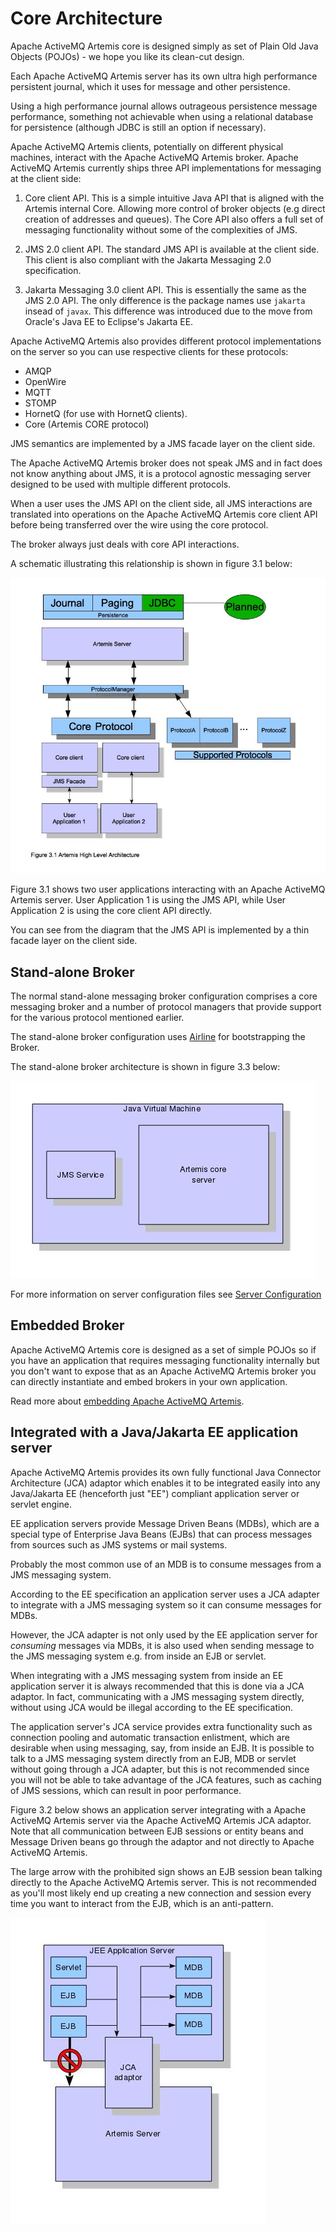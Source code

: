 # Core Architecture

Apache ActiveMQ Artemis core is designed simply as set of Plain Old Java
Objects (POJOs) - we hope you like its clean-cut design.

Each Apache ActiveMQ Artemis server has its own ultra high performance
persistent journal, which it uses for message and other persistence.

Using a high performance journal allows outrageous persistence message
performance, something not achievable when using a relational database for
persistence (although JDBC is still an option if necessary).

Apache ActiveMQ Artemis clients, potentially on different physical machines,
interact with the Apache ActiveMQ Artemis broker. Apache ActiveMQ Artemis
currently ships three API implementations for messaging at the client side:

1. Core client API. This is a simple intuitive Java API that is aligned with
   the Artemis internal Core.  Allowing more control of broker objects (e.g
   direct creation of addresses and queues).  The Core API also offers a full
   set of messaging functionality without some of the complexities of JMS.

2. JMS 2.0 client API. The standard JMS API is available at the client side.
   This client is also compliant with the Jakarta Messaging 2.0 specification.

3. Jakarta Messaging 3.0 client API. This is essentially the same as the JMS
   2.0 API. The only difference is the package names use `jakarta` insead of
   `javax`. This difference was introduced due to the move from Oracle's
   Java EE to Eclipse's Jakarta EE.

Apache ActiveMQ Artemis also provides different protocol implementations on the
server so you can use respective clients for these protocols:

- AMQP
- OpenWire
- MQTT
- STOMP
- HornetQ (for use with HornetQ clients).
- Core (Artemis CORE protocol)

JMS semantics are implemented by a JMS facade layer on the client side.

The Apache ActiveMQ Artemis broker does not speak JMS and in fact does not know
anything about JMS, it is a protocol agnostic messaging server designed to be
used with multiple different protocols.

When a user uses the JMS API on the client side, all JMS interactions are
translated into operations on the Apache ActiveMQ Artemis core client API
before being transferred over the wire using the core protocol.

The broker always just deals with core API interactions.

A schematic illustrating this relationship is shown in figure 3.1 below:

![ActiveMQ Artemis architecture1](images/architecture1.jpg)

Figure 3.1 shows two user applications interacting with an Apache ActiveMQ
Artemis server. User Application 1 is using the JMS API, while User Application
2 is using the core client API directly.

You can see from the diagram that the JMS API is implemented by a thin facade
layer on the client side.

## Stand-alone Broker

The normal stand-alone messaging broker configuration comprises a core
messaging broker and a number of protocol managers that provide support for the
various protocol mentioned earlier.

The stand-alone broker configuration uses
[Airline](https://github.com/airlift/airline) for bootstrapping the Broker.

The stand-alone broker architecture is shown in figure 3.3 below:

![ActiveMQ Artemis architecture3](images/architecture3.jpg)

For more information on server configuration files see [Server
Configuration](configuration-index.md)

## Embedded Broker

Apache ActiveMQ Artemis core is designed as a set of simple POJOs so if you
have an application that requires messaging functionality internally but you
don't want to expose that as an Apache ActiveMQ Artemis broker you can directly
instantiate and embed brokers in your own application.

Read more about [embedding Apache ActiveMQ Artemis](embedding-activemq.md).

## Integrated with a Java/Jakarta EE application server

Apache ActiveMQ Artemis provides its own fully functional Java Connector
Architecture (JCA) adaptor which enables it to be integrated easily into any
Java/Jakarta EE (henceforth just "EE") compliant application server or servlet
engine.

EE application servers provide Message Driven Beans (MDBs), which are a special
type of Enterprise Java Beans (EJBs) that can process messages from sources
such as JMS systems or mail systems.

Probably the most common use of an MDB is to consume messages from a JMS
messaging system.

According to the EE specification an application server uses a JCA adapter to
integrate with a JMS messaging system so it can consume messages for MDBs.

However, the JCA adapter is not only used by the EE application server for
*consuming* messages via MDBs, it is also used when sending message to the JMS
messaging system e.g. from inside an EJB or servlet.

When integrating with a JMS messaging system from inside an EE application
server it is always recommended that this is done via a JCA adaptor. In fact,
communicating with a JMS messaging system directly, without using JCA would be
illegal according to the EE specification.

The application server's JCA service provides extra functionality such as
connection pooling and automatic transaction enlistment, which are desirable
when using messaging, say, from inside an EJB. It is possible to talk to a JMS
messaging system directly from an EJB, MDB or servlet without going through a
JCA adapter, but this is not recommended since you will not be able to take
advantage of the JCA features, such as caching of JMS sessions, which can
result in poor performance.

Figure 3.2 below shows an application server integrating with a Apache ActiveMQ
Artemis server via the Apache ActiveMQ Artemis JCA adaptor. Note that all
communication between EJB sessions or entity beans and Message Driven beans go
through the adaptor and not directly to Apache ActiveMQ Artemis.

The large arrow with the prohibited sign shows an EJB session bean talking
directly to the Apache ActiveMQ Artemis server. This is not recommended as
you'll most likely end up creating a new connection and session every time you
want to interact from the EJB, which is an anti-pattern.

![ActiveMQ Artemis architecture2](images/architecture2.jpg)
